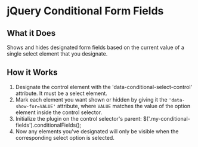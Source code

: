 jQuery Conditional Form Fields
==============================

## What it Does
Shows and hides designated form fields based on the current value of a single select element that you designate.

## How it Works

  1. Designate the control element with the 'data-conditional-select-control' attribute. It must be a select element.
  2. Mark each element you want shown or hidden by giving it the `'data-show-for=VALUE'` attribute, where `VALUE` matches the value of the option element inside the control selector.
  3. Initialize the plugin on the control selector's parent:
          $('.my-conditional-fields').conditionalFields();
  4. Now any elements you've designated will only be visible when the corresponding select option is selected.
